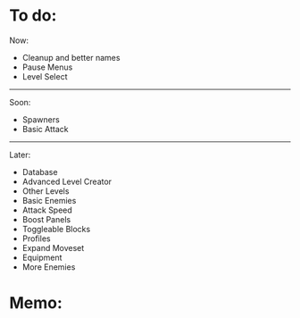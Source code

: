 

# To do:

Now:
- Cleanup and better names
- Pause Menus
- Level Select


----


Soon:
- Spawners
- Basic Attack


----


Later:
- Database
- Advanced Level Creator
- Other Levels
- Basic Enemies
- Attack Speed
- Boost Panels
- Toggleable Blocks
- Profiles
- Expand Moveset
- Equipment
- More Enemies


# Memo:

```


```









